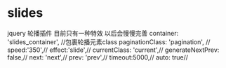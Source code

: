 # slides
jquery 轮播插件 目前只有一种特效 以后会慢慢完善
container: 'slides_container', //包裹轮播元素class
paginationClass: 'pagination', //
speed:'350',//
effect:'slide',//
currentClass: 'current',//
generateNextPrev: false,//
next: 'next',//
prev: 'prev',//
timeout:5000,//
auto: true//
